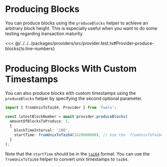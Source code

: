 # Producing Blocks

You can produce blocks using the `produceBlocks` helper to achieve an arbitrary block height. This is especially useful when you want to do some testing regarding transaction maturity.

<<< @/../../../packages/providers/src/provider.test.ts#Provider-produce-blocks{ts:line-numbers}

# Producing Blocks With Custom Timestamps

You can also produce blocks with custom timestamps using the `produceBlocks` helper by specifying the second optional parameter.

```typescript
import { fromUnixToTai64, Provider } from 'fuels';

const latestBlockNumber = await provider.produceBlocks(
  amountOfBlocksToProduce: 3,
  {
    blockTimeInterval: '100',
    startTime: fromUnixToTai64(1620000000), // Use the `fromUnixToTai64` helper to convert unix timestamps to tai64
  }
);
```

Note that the `startTime` should be in the [`tai64`](https://stackoverflow.com/a/50907475/13169085) format. You can use the `fromUnixToTai64` helper to convert unix timestamps to `tai64`.
